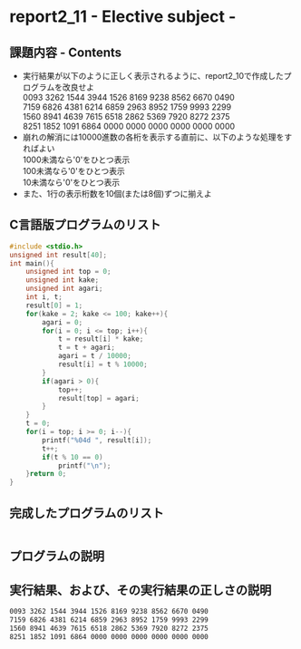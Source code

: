 # report2_11 - Elective subject -

## 課題内容 - Contents
* 実行結果が以下のように正しく表示されるように、report2_10で作成したプログラムを改良せよ  
    0093 3262 1544 3944 1526 8169 9238 8562 6670 0490  
    7159 6826 4381 6214 6859 2963 8952 1759 9993 2299  
    1560 8941 4639 7615 6518 2862 5369 7920 8272 2375  
    8251 1852 1091 6864 0000 0000 0000 0000 0000 0000  
* 崩れの解消には10000進数の各桁を表示する直前に、以下のような処理をすればよい  
    1000未満なら'0'をひとつ表示  
     100未満なら'0'をひとつ表示  
      10未満なら'0'をひとつ表示
* また、1行の表示桁数を10個(または8個)ずつに揃えよ

## C言語版プログラムのリスト
```c
#include <stdio.h>
unsigned int result[40];
int main(){
	unsigned int top = 0;
	unsigned int kake;
	unsigned int agari;
	int i, t;
	result[0] = 1;
	for(kake = 2; kake <= 100; kake++){
		agari = 0;
		for(i = 0; i <= top; i++){
			t = result[i] * kake;
			t = t + agari;
			agari = t / 10000;
			result[i] = t % 10000;
		}
		if(agari > 0){
			top++;
			result[top] = agari;
		}
	}
	t = 0;
	for(i = top; i >= 0; i--){
		printf("%04d ", result[i]);
		t++;
		if(t % 10 == 0)
			printf("\n");
	}return 0;
}
```
## 完成したプログラムのリスト
```s

```

## プログラムの説明
## 実行結果、および、その実行結果の正しさの説明
```txt
0093 3262 1544 3944 1526 8169 9238 8562 6670 0490
7159 6826 4381 6214 6859 2963 8952 1759 9993 2299
1560 8941 4639 7615 6518 2862 5369 7920 8272 2375
8251 1852 1091 6864 0000 0000 0000 0000 0000 0000 
```

